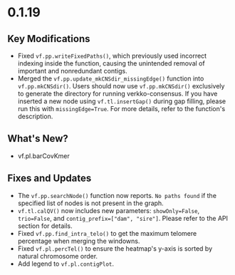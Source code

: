 # 0.1.19

## Key Modifications
* Fixed `vf.pp.writeFixedPaths()`, which previously used incorrect indexing inside the function, causing the unintended removal of important and nonredundant contigs.
* Merged the `vf.pp.update_mkCNSdir_missingEdge()` function into `vf.pp.mkCNSdir()`. Users should now use `vf.pp.mkCNSdir()` exclusively to generate the directory for running verkko-consensus. If you have inserted a new node using `vf.tl.insertGap()` during gap filling, please run this with `missingEdge=True`. For more details, refer to the function's description.

## What's New?
* vf.pl.barCovKmer 


## Fixes and Updates
* The `vf.pp.searchNode()` function now reports. `No paths found` if the specified list of nodes is not present in the graph.
* `vf.tl.calQV()` now includes new parameters: `showOnly=False`, `trio=False`, and `contig_prefix=["dam", "sire"]`. Please refer to the API section for details.
* Fixed `vf.pp.find_intra_telo()` to get the maximum telomere percentage when merging the windowns. 
* Fixed `vf.pl.percTel()` to ensure the heatmap's y-axis is sorted by natural chromosome order.
* Add legend to `vf.pl.contigPlot`.